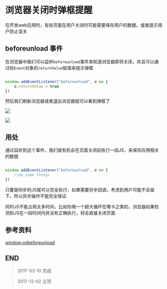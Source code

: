 # 浏览器关闭时弹框提醒

在开发web应用时，有些页面在用户关闭时可能需要保存用户的数据，或者提示用户防止误关

## beforeunload 事件

在浏览器中我们可以监听`beforeunload`事件来知道浏览器即将关闭，并且可以通过给`Event`对象的`returnValue`赋值来提示弹框

``` javascript

window.addEventListener("beforeunload", e => {
    e.returnValue = true
})

```

然后我们刷新浏览器或者退出浏览器就可以看到弹框了

![](http://blog-cdn.chenxiyuan.fun/18-3-10/72745422.jpg)

![](http://blog-cdn.chenxiyuan.fun/18-3-10/26312415.jpg)

## 用处

通过监听到这个事件，我们就有机会在页面关闭前执行一段JS，来保存应用相关的数据

``` javascript

window.addEventListener("beforeunload", e => {
    //do some things
})

```

只要是同步的JS就可以完全执行，如果需要异步回调，考虑到用户可能不会留下，所以异步操作不能完全保证

同时JS不能占用太多时间，比如你用一个超大循环在哪卡之类的，浏览器如果检测到JS在一段时间内并没有正确执行，将会直接关闭页面


## 参考资料

[window.onbeforeunload](https://developer.mozilla.org/zh-CN/docs/Web/API/Window/onbeforeunload)

## END

>   2017-03-10  完成

>   2017-12-02   立项